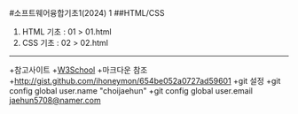 #소프트웨어융합기초1(2024) 1
##HTML/CSS
1. HTML 기초 : 01 > 01.html
2. CSS 기초 : 02 > 02.html
---
+참고사이트
    +[W3School](https://www.w3schools.com/)
+마크다운 참조
    +http://gist.github.com/ihoneymon/654be052a0727ad59601
+git 설정
    +git config global user.name "choijaehun"
    +git config global user.email jaehun5708@namer.com